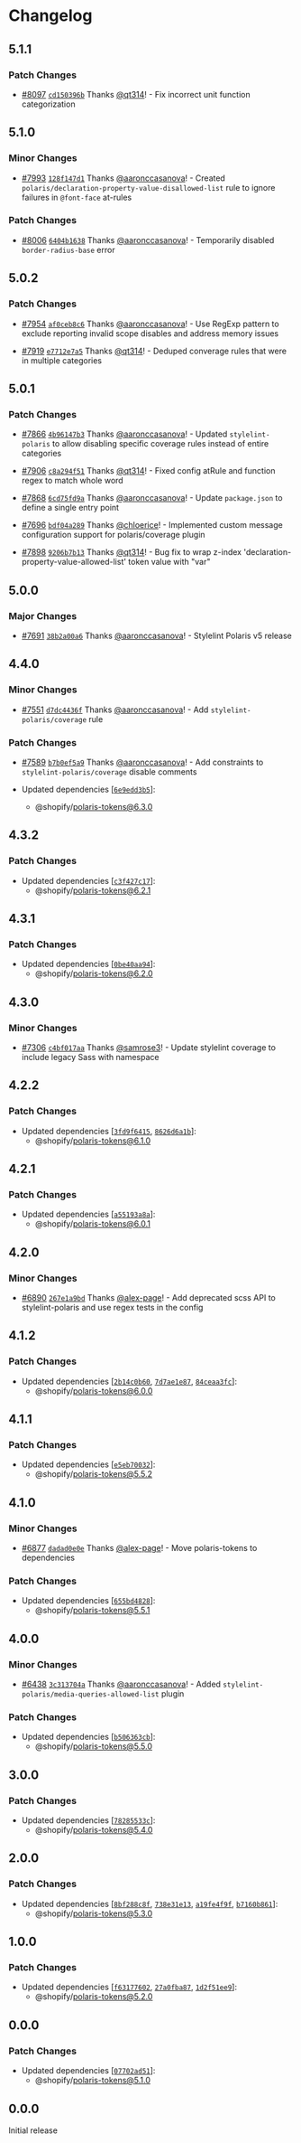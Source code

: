 # Changelog

## 5.1.1

### Patch Changes

- [#8097](https://github.com/Shopify/polaris/pull/8097) [`cd150396b`](https://github.com/Shopify/polaris/commit/cd150396b11f1a0abf6d4419c5c594dfdae3185d) Thanks [@qt314](https://github.com/qt314)! - Fix incorrect unit function categorization

## 5.1.0

### Minor Changes

- [#7993](https://github.com/Shopify/polaris/pull/7993) [`128f147d1`](https://github.com/Shopify/polaris/commit/128f147d19354adbb24c48443e7c47ff6dd06c74) Thanks [@aaronccasanova](https://github.com/aaronccasanova)! - Created `polaris/declaration-property-value-disallowed-list` rule to ignore failures in `@font-face` at-rules

### Patch Changes

- [#8006](https://github.com/Shopify/polaris/pull/8006) [`6404b1638`](https://github.com/Shopify/polaris/commit/6404b163897fecfcdef853c5ed0f4e25a1334df0) Thanks [@aaronccasanova](https://github.com/aaronccasanova)! - Temporarily disabled `border-radius-base` error

## 5.0.2

### Patch Changes

- [#7954](https://github.com/Shopify/polaris/pull/7954) [`af0ceb8c6`](https://github.com/Shopify/polaris/commit/af0ceb8c6fae30c6aaa45bf89eef660ea45fd78e) Thanks [@aaronccasanova](https://github.com/aaronccasanova)! - Use RegExp pattern to exclude reporting invalid scope disables and address memory issues

* [#7919](https://github.com/Shopify/polaris/pull/7919) [`e7712e7a5`](https://github.com/Shopify/polaris/commit/e7712e7a57fddac939e65510fb257ac82442faa4) Thanks [@qt314](https://github.com/qt314)! - Deduped converage rules that were in multiple categories

## 5.0.1

### Patch Changes

- [#7866](https://github.com/Shopify/polaris/pull/7866) [`4b96147b3`](https://github.com/Shopify/polaris/commit/4b96147b32a89a393e8b6c5f7df1442f875248a0) Thanks [@aaronccasanova](https://github.com/aaronccasanova)! - Updated `stylelint-polaris` to allow disabling specific coverage rules instead of entire categories

* [#7906](https://github.com/Shopify/polaris/pull/7906) [`c8a294f51`](https://github.com/Shopify/polaris/commit/c8a294f51baae53b131a5f9014f6223fdf3ef5ee) Thanks [@qt314](https://github.com/qt314)! - Fixed config atRule and function regex to match whole word

- [#7868](https://github.com/Shopify/polaris/pull/7868) [`6cd75fd9a`](https://github.com/Shopify/polaris/commit/6cd75fd9a089791a79fe8aa7e43f6b54add47a45) Thanks [@aaronccasanova](https://github.com/aaronccasanova)! - Update `package.json` to define a single entry point

* [#7696](https://github.com/Shopify/polaris/pull/7696) [`bdf04a289`](https://github.com/Shopify/polaris/commit/bdf04a289e7a5b4c1e4717f5e162d00ea87c807b) Thanks [@chloerice](https://github.com/chloerice)! - Implemented custom message configuration support for polaris/coverage plugin

- [#7898](https://github.com/Shopify/polaris/pull/7898) [`9206b7b13`](https://github.com/Shopify/polaris/commit/9206b7b130cb4d5b0a6ec110693d8b45248f8dcf) Thanks [@qt314](https://github.com/qt314)! - Bug fix to wrap z-index 'declaration-property-value-allowed-list' token value with "var"

## 5.0.0

### Major Changes

- [#7691](https://github.com/Shopify/polaris/pull/7691) [`38b2a00a6`](https://github.com/Shopify/polaris/commit/38b2a00a6aa0c95d5df777c7d51023a8193f8090) Thanks [@aaronccasanova](https://github.com/aaronccasanova)! - Stylelint Polaris v5 release

## 4.4.0

### Minor Changes

- [#7551](https://github.com/Shopify/polaris/pull/7551) [`d7dc4436f`](https://github.com/Shopify/polaris/commit/d7dc4436f624989a60ad933c8f2a8ebf82e54f69) Thanks [@aaronccasanova](https://github.com/aaronccasanova)! - Add `stylelint-polaris/coverage` rule

### Patch Changes

- [#7589](https://github.com/Shopify/polaris/pull/7589) [`b7b0ef5a9`](https://github.com/Shopify/polaris/commit/b7b0ef5a913397259cac5f25e420d078088161fd) Thanks [@aaronccasanova](https://github.com/aaronccasanova)! - Add constraints to `stylelint-polaris/coverage` disable comments

- Updated dependencies [[`6e9edd3b5`](https://github.com/Shopify/polaris/commit/6e9edd3b58875ced12d0f27772b825034d83bf6a)]:
  - @shopify/polaris-tokens@6.3.0

## 4.3.2

### Patch Changes

- Updated dependencies [[`c3f427c17`](https://github.com/Shopify/polaris/commit/c3f427c17d268f406618aaddb684ba12c3fa15d1)]:
  - @shopify/polaris-tokens@6.2.1

## 4.3.1

### Patch Changes

- Updated dependencies [[`0be40aa94`](https://github.com/Shopify/polaris/commit/0be40aa94be8c95f96f0835b4df7f91f6da0b5c2)]:
  - @shopify/polaris-tokens@6.2.0

## 4.3.0

### Minor Changes

- [#7306](https://github.com/Shopify/polaris/pull/7306) [`c4bf017aa`](https://github.com/Shopify/polaris/commit/c4bf017aa3b08033311ac4be778a9f845e3ce44a) Thanks [@samrose3](https://github.com/samrose3)! - Update stylelint coverage to include legacy Sass with namespace

## 4.2.2

### Patch Changes

- Updated dependencies [[`3fd9f6415`](https://github.com/Shopify/polaris/commit/3fd9f6415c0d7e3721eb7462c6777d4816437345), [`8626d6a1b`](https://github.com/Shopify/polaris/commit/8626d6a1b8a2ab50e6aa6074037144d11819734b)]:
  - @shopify/polaris-tokens@6.1.0

## 4.2.1

### Patch Changes

- Updated dependencies [[`a55193a8a`](https://github.com/Shopify/polaris/commit/a55193a8ad0de90a40de25b5d4909c1692861bc9)]:
  - @shopify/polaris-tokens@6.0.1

## 4.2.0

### Minor Changes

- [#6890](https://github.com/Shopify/polaris/pull/6890) [`267e1a9bd`](https://github.com/Shopify/polaris/commit/267e1a9bd8a920fde542ac8e9f1f9118749532ff) Thanks [@alex-page](https://github.com/alex-page)! - Add deprecated scss API to stylelint-polaris and use regex tests in the config

## 4.1.2

### Patch Changes

- Updated dependencies [[`2b14c0b60`](https://github.com/Shopify/polaris/commit/2b14c0b60097f75d21df7eaa744dfaf84f8f53f7), [`7d7ae1e87`](https://github.com/Shopify/polaris/commit/7d7ae1e8797ce18820b96b16e360334e38671a5a), [`84ceaa3fc`](https://github.com/Shopify/polaris/commit/84ceaa3fc332d686c7efda312357854555d5e0e6)]:
  - @shopify/polaris-tokens@6.0.0

## 4.1.1

### Patch Changes

- Updated dependencies [[`e5eb70032`](https://github.com/Shopify/polaris/commit/e5eb700321c7ddf4fd3bd8679dfcebbc1514e3d4)]:
  - @shopify/polaris-tokens@5.5.2

## 4.1.0

### Minor Changes

- [#6877](https://github.com/Shopify/polaris/pull/6877) [`dadad0e0e`](https://github.com/Shopify/polaris/commit/dadad0e0e7a65de735a34d7b8b8e7310f0fbaa43) Thanks [@alex-page](https://github.com/alex-page)! - Move polaris-tokens to dependencies

### Patch Changes

- Updated dependencies [[`655bd4828`](https://github.com/Shopify/polaris/commit/655bd48288f87ba6196d932a7696ab0c6e6c9024)]:
  - @shopify/polaris-tokens@5.5.1

## 4.0.0

### Minor Changes

- [#6438](https://github.com/Shopify/polaris/pull/6438) [`3c313704a`](https://github.com/Shopify/polaris/commit/3c313704a0ca86ba9e37d985c3cc20eed3b17f1a) Thanks [@aaronccasanova](https://github.com/aaronccasanova)! - Added `stylelint-polaris/media-queries-allowed-list` plugin

### Patch Changes

- Updated dependencies [[`b506363cb`](https://github.com/Shopify/polaris/commit/b506363cb42248ecb463c85a2ec8bcd6f9556624)]:
  - @shopify/polaris-tokens@5.5.0

## 3.0.0

### Patch Changes

- Updated dependencies [[`78285533c`](https://github.com/Shopify/polaris/commit/78285533c921c8b438d4e8881d794716d8316690)]:
  - @shopify/polaris-tokens@5.4.0

## 2.0.0

### Patch Changes

- Updated dependencies [[`8bf288c8f`](https://github.com/Shopify/polaris/commit/8bf288c8f866d56021f23d76a5e43de78cc295b4), [`738e31e13`](https://github.com/Shopify/polaris/commit/738e31e1320b289fbf68a2468bcb208b9a629edf), [`a19fe4f9f`](https://github.com/Shopify/polaris/commit/a19fe4f9f2982ff74d5c34a597dea34ef6519b4a), [`b7160b861`](https://github.com/Shopify/polaris/commit/b7160b86107f8466bb275122cf08aad0bed8bbd2)]:
  - @shopify/polaris-tokens@5.3.0

## 1.0.0

### Patch Changes

- Updated dependencies [[`f63177602`](https://github.com/Shopify/polaris/commit/f63177602b2bdd447dabd930dcb3187344f9a5e6), [`27a0fba87`](https://github.com/Shopify/polaris/commit/27a0fba877789a3becb10c6e60d78921d71e6887), [`1d2f51ee9`](https://github.com/Shopify/polaris/commit/1d2f51ee98a3ce8fc7948a50953900ae29aa0b2f)]:
  - @shopify/polaris-tokens@5.2.0

## 0.0.0

### Patch Changes

- Updated dependencies [[`07702ad51`](https://github.com/Shopify/polaris/commit/07702ad513bab12be071e30e121997ef2f7ae7d7)]:
  - @shopify/polaris-tokens@5.1.0

## 0.0.0

Initial release
